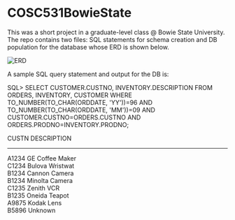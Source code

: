 # COSC531BowieState

This was a short project in a graduate-level class @ Bowie State University. The repo contains two files: SQL statements for schema creation and DB population for the database whose ERD is shown below. 

![ERD](https://user-images.githubusercontent.com/20401990/116564856-560a1800-a8d3-11eb-83c6-587d256ae05f.png)




A sample SQL query statement and output for the DB is:

SQL> SELECT CUSTOMER.CUSTNO, INVENTORY.DESCRIPTION FROM ORDERS, INVENTORY, CUSTOMER WHERE TO_NUMBER(TO_CHAR(ORDDATE, 'YY'))=96 AND TO_NUMBER(TO_CHAR(ORDDATE, 'MM'))=09 AND CUSTOMER.CUSTNO=ORDERS.CUSTNO AND ORDERS.PRODNO=INVENTORY.PRODNO;

CUSTN DESCRIPTION                                                               
----- --------------------                                                      
A1234 GE Coffee Maker                                                           
C1234 Bulova Wristwat                                                           
B1234 Cannon Camera                                                             
B1234 Minolta Camera                                                            
C1235 Zenith VCR                                                                
B1235 Oneida Teapot                                                             
A9875 Kodak Lens                                                                
B5896 Unknown                                                                   



